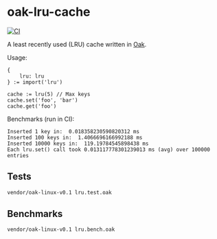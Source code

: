 # oak-lru-cache

[![CI](https://github.com/healeycodes/oak-lru-cache/actions/workflows/test.yml/badge.svg)](https://github.com/healeycodes/oak-lru-cache/actions/workflows/test.yml)

A least recently used (LRU) cache written in [Oak](https://oaklang.org/).

Usage:

```
{
	lru: lru
} := import('lru')

cache := lru(5) // Max keys
cache.set('foo', 'bar')
cache.get('foo')
```

Benchmarks (run in CI):

```text
Inserted 1 key in:  0.018358230590820312 ms
Inserted 100 keys in:  1.4066696166992188 ms
Inserted 10000 keys in:  119.19784545898438 ms
Each lru.set() call took 0.013117778301239013 ms (avg) over 100000 entries
```

## Tests

```bash
vendor/oak-linux-v0.1 lru.test.oak
```

## Benchmarks

```bash
vendor/oak-linux-v0.1 lru.bench.oak
```
